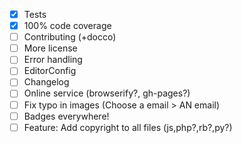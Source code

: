  - [x] Tests
 - [x] 100% code coverage
 - [ ] Contributing (+docco)
 - [ ] More license
 - [ ] Error handling
 - [ ] EditorConfig
 - [ ] Changelog
 - [ ] Online service (browserify?, gh-pages?)
 - [ ] Fix typo in images (Choose a email > AN email)
 - [ ] Badges everywhere!
 - [ ] Feature: Add copyright to all files (js,php?,rb?,py?)
